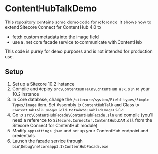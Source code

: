 # ContentHubTalkDemo
This repository contains some demo code for reference. It shows how to extend Sitecore Connect for Content Hub 4.0 to

* fetch custom metadata into the image field
* use a .net core facade service to communicate with ContentHub

This code is purely for demo purposes and is not intended for production use.

## Setup

1. Set up a Sitecore 10.2 instance
1. Compile and deploy `src\ContentHubTalk\ContentHubTalk.sln` to your 10.2 instance
1. In Core database, change the `/sitecore/system/Field types/Simple Types/Image` item. Set Assembly to `ContentHubTalk` and Class to `ContentHubTalk.ImageField.MetadataEnabledImageField` 
1. Go to `src\ContentHubFacade\ContentHubFacade.sln` and compile (you'll need a reference to `Sitecore.Connector.ContentHub.DAM.dll` from the Sitecore Connect for ContentHub module)
1. Modify `appsettings.json` and set up your ContentHub endpoint and credentials
1. Launch the facade service through `bin\Debug\netcoreapp3.1\ContentHubFacade.exe` 